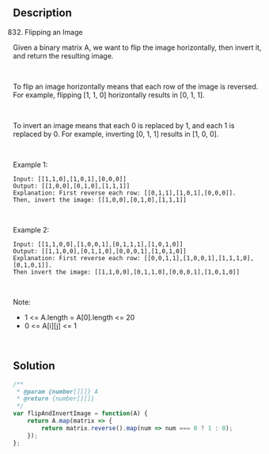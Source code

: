 ## Description
832. Flipping an Image

Given a binary matrix A, we want to flip the image horizontally, then invert it, and return the resulting image. <br>

<br>

To flip an image horizontally means that each row of the image is reversed.  For example, flipping [1, 1, 0] horizontally results in [0, 1, 1]. <br>

<br>

To invert an image means that each 0 is replaced by 1, and each 1 is replaced by 0. For example, inverting [0, 1, 1] results in [1, 0, 0]. <br>


<br>

Example 1: <br>

~~~
Input: [[1,1,0],[1,0,1],[0,0,0]]
Output: [[1,0,0],[0,1,0],[1,1,1]]
Explanation: First reverse each row: [[0,1,1],[1,0,1],[0,0,0]].
Then, invert the image: [[1,0,0],[0,1,0],[1,1,1]]
~~~

<br>

Example 2: <br>

~~~
Input: [[1,1,0,0],[1,0,0,1],[0,1,1,1],[1,0,1,0]]
Output: [[1,1,0,0],[0,1,1,0],[0,0,0,1],[1,0,1,0]]
Explanation: First reverse each row: [[0,0,1,1],[1,0,0,1],[1,1,1,0],[0,1,0,1]].
Then invert the image: [[1,1,0,0],[0,1,1,0],[0,0,0,1],[1,0,1,0]]
~~~

<br>

Note: <br>
- 1 <= A.length = A[0].length <= 20
- 0 <= A[i][j] <= 1

<br>

## Solution

```javascript
/**
 * @param {number[][]} A
 * @return {number[][]}
 */
var flipAndInvertImage = function(A) {
    return A.map(matrix => {
        return matrix.reverse().map(num => num === 0 ? 1 : 0);
    });
};
```